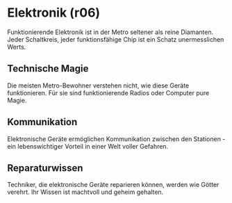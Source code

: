 # Elektronik (r06)

Funktionierende Elektronik ist in der Metro seltener als reine Diamanten. Jeder Schaltkreis, jeder funktionsfähige Chip ist ein Schatz unermesslichen Werts.

## Technische Magie
Die meisten Metro-Bewohner verstehen nicht, wie diese Geräte funktionieren. Für sie sind funktionierende Radios oder Computer pure Magie.

## Kommunikation
Elektronische Geräte ermöglichen Kommunikation zwischen den Stationen - ein lebenswichtiger Vorteil in einer Welt voller Gefahren.

## Reparaturwissen
Techniker, die elektronische Geräte reparieren können, werden wie Götter verehrt. Ihr Wissen ist machtvoll und geheim gehalten.